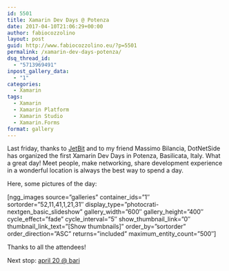```yaml
---
id: 5501
title: Xamarin Dev Days @ Potenza
date: 2017-04-10T21:06:29+00:00
author: fabiocozzolino
layout: post
guid: http://www.fabiocozzolino.eu/?p=5501
permalink: /xamarin-dev-days-potenza/
dsq_thread_id:
  - "5713969491"
inpost_gallery_data:
  - "1"
categories:
  - Xamarin
tags:
  - Xamarin
  - Xamarin Platform
  - Xamarin Studio
  - Xamarin.Forms
format: gallery
---
```

Last friday, thanks to [JetBit](http://www.jetbit.it/)&nbsp;and to my friend Massimo Bilancia, DotNetSide has organized&nbsp;the first Xamarin Dev Days in Potenza, Basilicata, Italy. What a great day! Meet people, make networking, share development experience in a wonderful location is always the best way to spend a day.

Here, some pictures of the day:

[ngg\_images source=&#8221;galleries&#8221; container\_ids=&#8221;1&#8243; sortorder=&#8221;52,11,41,1,21,31&#8243; display\_type=&#8221;photocrati-nextgen\_basic\_slideshow&#8221; gallery\_width=&#8221;600&#8243; gallery\_height=&#8221;400&#8243; cycle\_effect=&#8221;fade&#8221; cycle\_interval=&#8221;5&#8243; show\_thumbnail\_link=&#8221;0&#8243; thumbnail\_link\_text=&#8221;[Show thumbnails]&#8221; order\_by=&#8221;sortorder&#8221; order\_direction=&#8221;ASC&#8221; returns=&#8221;included&#8221; maximum\_entity_count=&#8221;500&#8243;]&nbsp;
  
Thanks to all the attendees!
  
Next stop: [april 20 @ bari](https://www.eventbrite.it/e/biglietti-cloud-first-mobile-first-33439432242)